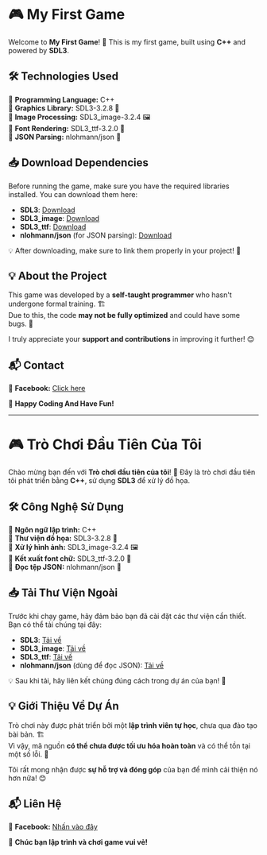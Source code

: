 # 🎮 My First Game  

Welcome to **My First Game**! 🎉 This is my first game, built using **C++** and powered by **SDL3**.  

## 🛠 Technologies Used  
🔹 **Programming Language:** C++  
🔹 **Graphics Library:** SDL3-3.2.8 🎨  
🔹 **Image Processing:** SDL3_image-3.2.4 🖼  
🔹 **Font Rendering:** SDL3_ttf-3.2.0 🔡  
🔹 **JSON Parsing:** nlohmann/json 📄  

## 📥 Download Dependencies  

Before running the game, make sure you have the required libraries installed. You can download them here:  

- **SDL3**: [Download](https://github.com/libsdl-org/SDL/releases)  
- **SDL3_image**: [Download](https://github.com/libsdl-org/SDL_image/releases)  
- **SDL3_ttf**: [Download](https://github.com/libsdl-org/SDL_ttf/releases)  
- **nlohmann/json** (for JSON parsing): [Download](https://github.com/nlohmann/json/releases)  

💡 After downloading, make sure to link them properly in your project! 🚀  

## 💡 About the Project  
This game was developed by a **self-taught programmer** who hasn't undergone formal training. 🏗️  
Due to this, the code **may not be fully optimized** and could have some bugs. 🐛  

I truly appreciate your **support and contributions** in improving it further! 😊  

## 📬 Contact  
📌 **Facebook:** [Click here](https://www.facebook.com/profile.php?id=61572974901522)  

🚀 **Happy Coding And Have Fun!**  

---

# 🎮 Trò Chơi Đầu Tiên Của Tôi  

Chào mừng bạn đến với **Trò chơi đầu tiên của tôi**! 🎉 Đây là trò chơi đầu tiên tôi phát triển bằng **C++**, sử dụng **SDL3** để xử lý đồ họa.  

## 🛠 Công Nghệ Sử Dụng  
🔹 **Ngôn ngữ lập trình:** C++  
🔹 **Thư viện đồ họa:** SDL3-3.2.8 🎨  
🔹 **Xử lý hình ảnh:** SDL3_image-3.2.4 🖼  
🔹 **Kết xuất font chữ:** SDL3_ttf-3.2.0 🔡  
🔹 **Đọc tệp JSON:** nlohmann/json 📄  

## 📥 Tải Thư Viện Ngoài  

Trước khi chạy game, hãy đảm bảo bạn đã cài đặt các thư viện cần thiết. Bạn có thể tải chúng tại đây:  

- **SDL3**: [Tải về](https://github.com/libsdl-org/SDL/releases)  
- **SDL3_image**: [Tải về](https://github.com/libsdl-org/SDL_image/releases)  
- **SDL3_ttf**: [Tải về](https://github.com/libsdl-org/SDL_ttf/releases)  
- **nlohmann/json** (dùng để đọc JSON): [Tải về](https://github.com/nlohmann/json/releases)  

💡 Sau khi tải, hãy liên kết chúng đúng cách trong dự án của bạn! 🚀  

## 💡 Giới Thiệu Về Dự Án  
Trò chơi này được phát triển bởi một **lập trình viên tự học**, chưa qua đào tạo bài bản. 🏗️  
Vì vậy, mã nguồn **có thể chưa được tối ưu hóa hoàn toàn** và có thể tồn tại một số lỗi. 🐛  

Tôi rất mong nhận được **sự hỗ trợ và đóng góp** của bạn để mình cải thiện nó hơn nữa! 😊  

## 📬 Liên Hệ  
📌 **Facebook:** [Nhấn vào đây](https://www.facebook.com/profile.php?id=61572974901522)  

🚀 **Chúc bạn lập trình và chơi game vui vẻ!**  
